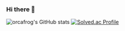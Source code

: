 ### Hi there 👋
![orcafrog's GitHub stats](https://github-readme-stats.vercel.app/api?username=orcafrog&show_icons=true&theme=cobalt)
[![Solved.ac Profile](http://mazassumnida.wtf/api/generate_badge?boj=hiq)](https://solved.ac/hiq)

<!--
**orcafrog/orcafrog** is a ✨ _special_ ✨ repository because its `README.md` (this file) appears on your GitHub profile.

Here are some ideas to get you started:

- 🔭 I’m currently working on ...
- 🌱 I’m currently learning ...
- 👯 I’m looking to collaborate on ...
- 🤔 I’m looking for help with ...
- 💬 Ask me about ...
- 📫 How to reach me: ...
- 😄 Pronouns: ...
- ⚡ Fun fact: ...
-->
